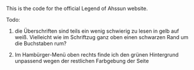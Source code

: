 This is the code for the official Legend of Ahssun website.

Todo:
1) die Überschriften sind teils ein wenig schwierig zu lesen in gelb auf weiß. Vielleicht wie im Schriftzug ganz oben einen schwarzen Rand um die Buchstaben rum?

4) Im Hambürger-Menü oben rechts finde ich den grünen Hintergrund unpassend wegen der restlichen Farbgebung der Seite